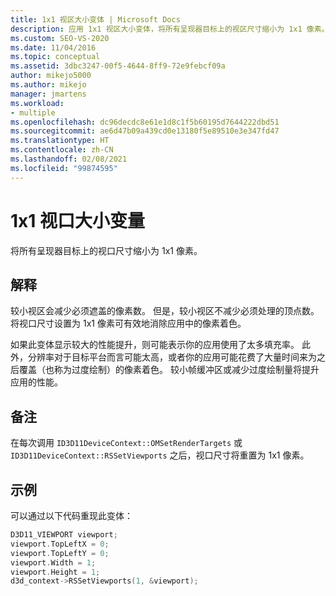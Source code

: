 ```yaml
---
title: 1x1 视区大小变体 | Microsoft Docs
description: 应用 1x1 视区大小变体，将所有呈现器目标上的视区尺寸缩小为 1x1 像素。
ms.custom: SEO-VS-2020
ms.date: 11/04/2016
ms.topic: conceptual
ms.assetid: 3dbc3247-00f5-4644-8ff9-72e9febcf09a
author: mikejo5000
ms.author: mikejo
manager: jmartens
ms.workload:
- multiple
ms.openlocfilehash: dc96decdc8e61e1d8c1f5b60195d7644222dbd51
ms.sourcegitcommit: ae6d47b09a439cd0e13180f5e89510e3e347fd47
ms.translationtype: HT
ms.contentlocale: zh-CN
ms.lasthandoff: 02/08/2021
ms.locfileid: "99874595"
---
```

# <a name="1x1-viewport-size-variant"></a>1x1 视口大小变量
将所有呈现器目标上的视口尺寸缩小为 1x1 像素。

## <a name="interpretation"></a>解释
 较小视区会减少必须遮盖的像素数。 但是，较小视区不减少必须处理的顶点数。 将视口尺寸设置为 1x1 像素可有效地消除应用中的像素着色。

 如果此变体显示较大的性能提升，则可能表示你的应用使用了太多填充率。 此外，分辨率对于目标平台而言可能太高，或者你的应用可能花费了大量时间来为之后覆盖（也称为过度绘制）的像素着色。 较小帧缓冲区或减少过度绘制量将提升应用的性能。

## <a name="remarks"></a>备注
 在每次调用 `ID3D11DeviceContext::OMSetRenderTargets` 或 `ID3D11DeviceContext::RSSetViewports` 之后，视口尺寸将重置为 1x1 像素。

## <a name="example"></a>示例
 可以通过以下代码重现此变体：

```cpp
D3D11_VIEWPORT viewport;
viewport.TopLeftX = 0;
viewport.TopLeftY = 0;
viewport.Width = 1;
viewport.Height = 1;
d3d_context->RSSetViewports(1, &viewport);
```
